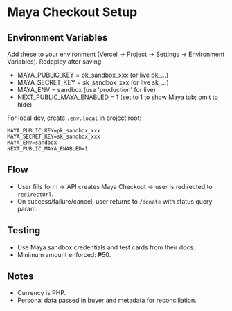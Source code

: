 # Maya Checkout Setup

## Environment Variables
Add these to your environment (Vercel → Project → Settings → Environment Variables). Redeploy after saving.

- MAYA_PUBLIC_KEY = pk_sandbox_xxx (or live pk_...)
- MAYA_SECRET_KEY = sk_sandbox_xxx (or live sk_...)
- MAYA_ENV = sandbox (use 'production' for live)
- NEXT_PUBLIC_MAYA_ENABLED = 1 (set to 1 to show Maya tab; omit to hide)

For local dev, create `.env.local` in project root:

```
MAYA_PUBLIC_KEY=pk_sandbox_xxx
MAYA_SECRET_KEY=sk_sandbox_xxx
MAYA_ENV=sandbox
NEXT_PUBLIC_MAYA_ENABLED=1
```

## Flow
- User fills form → API creates Maya Checkout → user is redirected to `redirectUrl`.
- On success/failure/cancel, user returns to `/donate` with status query param.

## Testing
- Use Maya sandbox credentials and test cards from their docs.
- Minimum amount enforced: ₱50.

## Notes
- Currency is PHP.
- Personal data passed in buyer and metadata for reconciliation.
